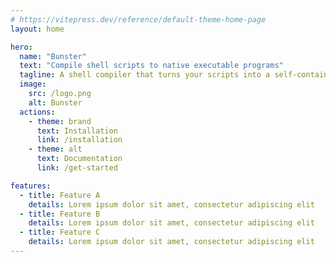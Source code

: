 ```yaml
---
# https://vitepress.dev/reference/default-theme-home-page
layout: home

hero:
  name: "Bunster"
  text: "Compile shell scripts to native executable programs"
  tagline: A shell compiler that turns your scripts into a self-contained executable programs
  image:
    src: /logo.png
    alt: Bunster
  actions:
    - theme: brand
      text: Installation
      link: /installation
    - theme: alt
      text: Documentation
      link: /get-started

features:
  - title: Feature A
    details: Lorem ipsum dolor sit amet, consectetur adipiscing elit
  - title: Feature B
    details: Lorem ipsum dolor sit amet, consectetur adipiscing elit
  - title: Feature C
    details: Lorem ipsum dolor sit amet, consectetur adipiscing elit
---
```

